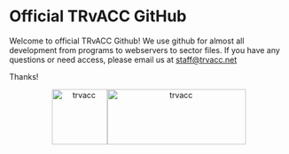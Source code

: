 # Official TRvACC GitHub

Welcome to official TRvACC Github! We use github for almost all development from programs to webservers to sector files. If you have any questions or need access, please email us at staff@trvacc.net

Thanks!

<p align="center">
<img src="https://github.com/cptalpdeniz/Ankara_Online/raw/master/Assets/TRvACC/trvacc_icon_whitebg.png" alt="trvacc" width="100"/><img src="https://github.com/cptalpdeniz/Ankara_Online/blob/master/Assets/TRvACC/trvacc_noicon_animated.gif" alt="trvacc" height="100" width="250"/>
</p>
